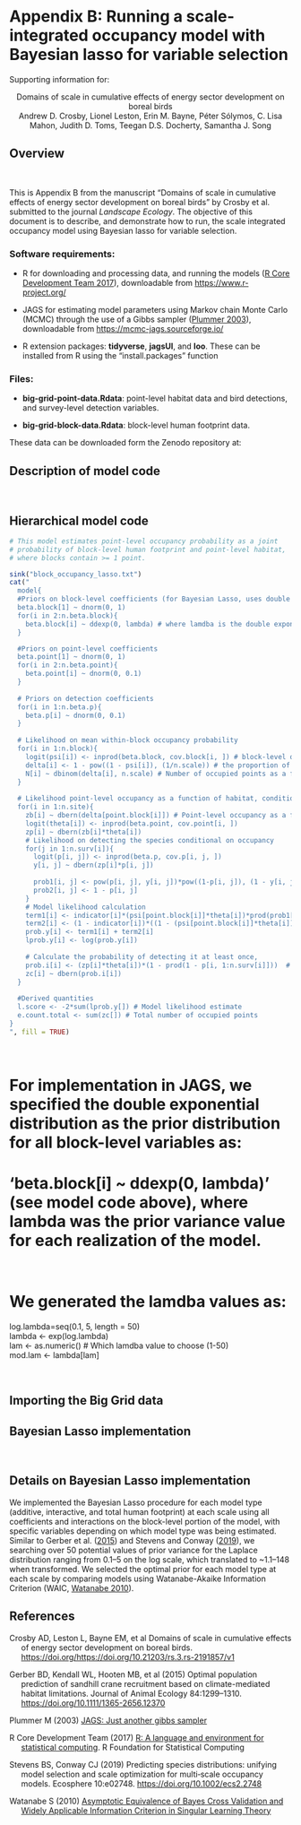 # Appendix B: Running a scale-integrated occupancy model with Bayesian lasso for variable selection

Supporting information for:
<center>

Domains of scale in cumulative effects of energy sector development on
boreal birds  
Andrew D. Crosby, Lionel Leston, Erin M. Bayne, Péter Sólymos, C. Lisa
Mahon, Judith D. Toms, Teegan D.S. Docherty, Samantha J. Song

</center>

## Overview

 

This is Appendix B from the manuscript “Domains of scale in cumulative
effects of energy sector development on boreal birds” by Crosby et al.
submitted to the journal *Landscape Ecology*. The objective of this
document is to describe, and demonstrate how to run, the scale
integrated occupancy model using Bayesian lasso for variable selection.

### Software requirements:

- R for downloading and processing data, and running the models ([R Core
  Development Team 2017](#ref-RCoreTeam2017)), downloadable from
  <https://www.r-project.org/>

- JAGS for estimating model parameters using Markov chain Monte
  Carlo (MCMC) through the use of a Gibbs sampler ([Plummer
  2003](#ref-Plummer2013)), downloadable from
  <https://mcmc-jags.sourceforge.io/>

- R extension packages: **tidyverse**, **jagsUI**, and **loo**. These
  can be installed from R using the “install.packages” function

### Files:

- **big-grid-point-data.Rdata**: point-level habitat data and bird
  detections, and survey-level detection variables.

- **big-grid-block-data.Rdata**: block-level human footprint data.

These data can be downloaded form the Zenodo repository at:

## Description of model code

 

## Hierarchical model code

``` r
# This model estimates point-level occupancy probability as a joint 
# probability of block-level human footprint and point-level habitat, 
# where blocks contain >= 1 point. 

sink("block_occupancy_lasso.txt")
cat("
  model{
  #Priors on block-level coefficients (for Bayesian Lasso, uses double exponential distribution)
  beta.block[1] ~ dnorm(0, 1)
  for(i in 2:n.beta.block){
    beta.block[i] ~ ddexp(0, lambda) # where lamdba is the double exponential variance parameter specified for each Bayesian Lasso iteration
  }

  #Priors on point-level coefficients
  beta.point[1] ~ dnorm(0, 1)
  for(i in 2:n.beta.point){
    beta.point[i] ~ dnorm(0, 0.1)
  }
  
  # Priors on detection coefficients 
  for(i in 1:n.beta.p){
    beta.p[i] ~ dnorm(0, 0.1)
  }
  
  # Likelihood on mean within-block occupancy probability
  for(i in 1:n.block){
    logit(psi[i]) <- inprod(beta.block, cov.block[i, ]) # block-level occupancy probability
    delta[i] <- 1 - pow((1 - psi[i]), (1/n.scale)) # the proportion of area occupied as a function of human footprint / constant point-level occupancy probability
    N[i] ~ dbinom(delta[i], n.scale) # Number of occupied points as a function of block-level human footprint
  }
  
  # Likelihood point-level occupancy as a function of habitat, conditional on block-level occupancy rate
  for(i in 1:n.site){
    zb[i] ~ dbern(delta[point.block[i]]) # Point-level occupancy as a function of block-level parameters
    logit(theta[i]) <- inprod(beta.point, cov.point[i, ])
    zp[i] ~ dbern(zb[i]*theta[i])
    # Likelihood on detecting the species conditional on occupancy
    for(j in 1:n.surv[i]){
      logit(p[i, j]) <- inprod(beta.p, cov.p[i, j, ])
      y[i, j] ~ dbern(zp[i]*p[i, j])
    
      prob1[i, j] <- pow(p[i, j], y[i, j])*pow((1-p[i, j]), (1 - y[i, j]))
      prob2[i, j] <- 1 - p[i, j]
    }
    # Model likelihood calculation 
    term1[i] <- indicator[i]*(psi[point.block[i]]*theta[i])*prod(prob1[i, 1:n.surv[i]])
    term2[i] <- (1 - indicator[i])*((1 - (psi[point.block[i]]*theta[i])) + (psi[point.block[i]]*theta[i])*prod(prob2[i, 1:n.surv[i]]))
    prob.y[i] <- term1[i] + term2[i]
    lprob.y[i] <- log(prob.y[i])
    
    # Calculate the probability of detecting it at least once, 
    prob.i[i] <- (zp[i]*theta[i])*(1 - prod(1 - p[i, 1:n.surv[i]]))  # Probability of occupancy * probability of detecting at least once
    zc[i] ~ dbern(prob.i[i])
  }
  
  #Derived quantities
  l.score <- -2*sum(lprob.y[]) # Model likelihood estimate
  e.count.total <- sum(zc[]) # Total number of occupied points 
}
", fill = TRUE)
```

 

# For implementation in JAGS, we specified the double exponential distribution as the prior distribution for all block-level variables as:

# ‘beta.block\[i\] ~ ddexp(0, lambda)’ (see model code above), where lambda was the prior variance value for each realization of the model.

 

# We generated the lamdba values as:

log.lambda=seq(0.1, 5, length = 50)  
lambda \<- exp(log.lambda)  
lam \<- as.numeric() \# Which lamdba value to choose (1-50)  
mod.lam \<- lambda\[lam\]

 

## Importing the Big Grid data

## Bayesian Lasso implementation

 

## **Details on Bayesian Lasso implementation**

We implemented the Bayesian Lasso procedure for each model type
(additive, interactive, and total human footprint) at each scale using
all coefficients and interactions on the block-level portion of the
model, with specific variables depending on which model type was being
estimated. Similar to Gerber et al. ([2015](#ref-gerber2015)) and
Stevens and Conway ([2019](#ref-Stevens2019)), we searching over 50
potential values of prior variance for the Laplace distribution ranging
from 0.1–5 on the log scale, which translated to ~1.1–148 when
transformed. We selected the optimal prior for each model type at each
scale by comparing models using Watanabe-Akaike Information Criterion
(WAIC, [Watanabe 2010](#ref-watanabe2010)).  

## References

<div id="refs" class="references csl-bib-body hanging-indent">

<div id="ref-Crosby" class="csl-entry">

Crosby AD, Leston L, Bayne EM, et al Domains of scale in cumulative
effects of energy sector development on boreal birds.
https://doi.org/<https://doi.org/10.21203/rs.3.rs-2191857/v1>

</div>

<div id="ref-gerber2015" class="csl-entry">

Gerber BD, Kendall WL, Hooten MB, et al (2015) Optimal population
prediction of sandhill crane recruitment based on climate-mediated
habitat limitations. Journal of Animal Ecology 84:1299–1310.
<https://doi.org/10.1111/1365-2656.12370>

</div>

<div id="ref-Plummer2013" class="csl-entry">

Plummer M (2003) [JAGS: Just another gibbs
sampler](http://mcmc-jags.sourceforge.net/)

</div>

<div id="ref-RCoreTeam2017" class="csl-entry">

R Core Development Team (2017) [R: A language and environment for
statistical computing](https://www.r-project.org/). R Foundation for
Statistical Computing

</div>

<div id="ref-Stevens2019" class="csl-entry">

Stevens BS, Conway CJ (2019) Predicting species distributions: unifying
model selection and scale optimization for multi‐scale occupancy models.
Ecosphere 10:e02748. <https://doi.org/10.1002/ecs2.2748>

</div>

<div id="ref-watanabe2010" class="csl-entry">

Watanabe S (2010) [Asymptotic Equivalence of Bayes Cross Validation and
Widely Applicable Information Criterion in Singular Learning
Theory](https://www.jmlr.org/papers/volume11/watanabe10a/watanabe10a.pdf)

</div>

</div>

<!--chapter:end:index.Rmd-->
